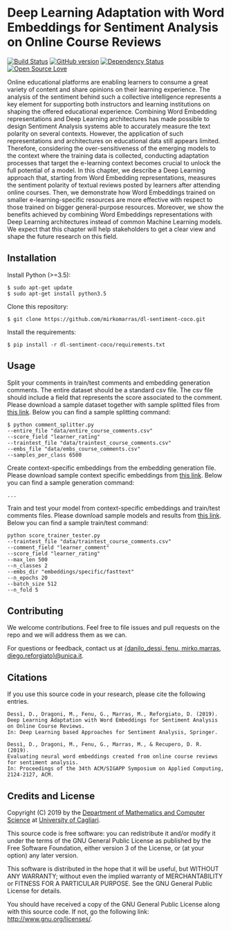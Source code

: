 # Deep Learning Adaptation with Word Embeddings for Sentiment Analysis on Online Course Reviews
[![Build Status](https://travis-ci.org/pages-themes/cayman.svg?branch=master)](https://travis-ci.org/pages-themes/cayman)
[![GitHub version](https://badge.fury.io/gh/boennemann%2Fbadges.svg)](http://badge.fury.io/gh/boennemann%2Fbadges)
[![Dependency Status](https://david-dm.org/boennemann/badges.svg)](https://david-dm.org/boennemann/badges)
[![Open Source Love](https://badges.frapsoft.com/os/gpl/gpl.svg?v=102)](https://github.com/ellerbrock/open-source-badge/)

Online educational platforms are enabling learners to consume a great variety of content and share opinions on their learning experience. The analysis of the sentiment behind such a collective intelligence represents a key element for supporting both instructors and learning institutions on shaping the offered educational experience. Combining Word Embedding representations and Deep Learning architectures has made possible to design Sentiment Analysis systems able to accurately measure the text polarity on several contexts. However, the application of such representations and architectures on educational data still appears limited. Therefore, considering the over-sensitiveness of the emerging models to the context where the training data is collected, conducting adaptation processes that target the e-learning context becomes crucial to unlock the full potential of a model. In this chapter, we describe a Deep Learning approach that, starting from Word Embedding representations, measures the sentiment polarity of textual reviews posted by learners after attending online courses. Then, we demonstrate how Word Embeddings trained on smaller e-learning-specific resources are more effective with respect to those trained on bigger general-purpose resources. Moreover, we show the benefits achieved by combining Word Embeddings representations with Deep Learning architectures instead of common Machine Learning models. We expect that this chapter will help stakeholders to get a clear view and shape the future research on this field. 

## Installation 

Install Python (>=3.5):
```
$ sudo apt-get update
$ sudo apt-get install python3.5
```
Clone this repository: 
```
$ git clone https://github.com/mirkomarras/dl-sentiment-coco.git
```
Install the requirements:
```
$ pip install -r dl-sentiment-coco/requirements.txt
```

## Usage

Split your comments in train/test comments and embedding generation comments. The entire dataset should be a standard
csv file. The csv file should include a field that represents the score associated to the comment. Please download a
sample dataset together with sample splitted files from [this link](). Below you can find a sample splitting command: 
```
$ python comment_splitter.py 
--entire_file "data/entire_course_comments.csv" 
--score_field "learner_rating" 
--traintest_file "data/traintest_course_comments.csv" 
--embs_file "data/embs_course_comments.csv" 
--samples_per_class 6500
```
Create context-specific embeddings from the embedding generation file. Please download sample context specific embeddings from 
[this link](). Below you can find a sample generation command:
```
...
```
Train and test your model from context-specific embeddings and train/test comments files. Please download sample models 
and results from [this link](). Below you can find a sample train/test command:
```
python score_trainer_tester.py 
--traintest_file "data/traintest_course_comments.csv" 
--comment_field "learner_comment" 
--score_field "learner_rating" 
--max_len 500 
--n_classes 2 
--embs_dir "embeddings/specific/fasttext" 
--n_epochs 20 
--batch_size 512 
--n_fold 5
```

## Contributing
We welcome contributions. Feel free to file issues and pull requests on the repo and we will address them as we can.

For questions or feedback, contact us at [{danilo_dessi, fenu, mirko.marras, diego.reforgiato}@unica.it](http://).

## Citations
If you use this source code in your research, please cite the following entries.

```
Dessì, D., Dragoni, M., Fenu, G., Marras, M., Reforgiato, D. (2019). 
Deep Learning Adaptation with Word Embeddings for Sentiment Analysis on Online Course Reviews. 
In: Deep Learning based Approaches for Sentiment Analysis, Springer.
```

```
Dessì, D., Dragoni, M., Fenu, G., Marras, M., & Recupero, D. R. (2019). 
Evaluating neural word embeddings created from online course reviews for sentiment analysis. 
In: Proceedings of the 34th ACM/SIGAPP Symposium on Applied Computing, 2124-2127, ACM.
```

## Credits and License
Copyright (C) 2019 by the [Department of Mathematics and Computer Science](https://www.unica.it/unica/it/dip_matinfo.page) at [University of Cagliari](https://www.unica.it/unica/).

This source code is free software: you can redistribute it and/or modify it under the terms of the GNU General Public License as published by the Free Software Foundation, either version 3 of the License, or (at your option) any later version.

This software is distributed in the hope that it will be useful, but WITHOUT ANY WARRANTY; without even the implied warranty of MERCHANTABILITY or FITNESS FOR A PARTICULAR PURPOSE. See the GNU General Public License for details.

You should have received a copy of the GNU General Public License along with this source code. If not, go the following link: http://www.gnu.org/licenses/.

